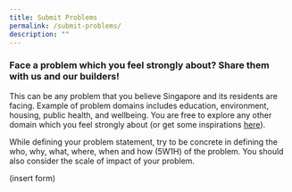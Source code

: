 ```yaml
---
title: Submit Problems
permalink: /submit-problems/
description: ""
---
```

### **Face a problem which you feel strongly about? Share them with us and our builders!**
This can be any problem that you believe Singapore and its residents are facing. Example of problem domains includes education, environment, housing, public health, and wellbeing. You are free to explore any other domain which you feel strongly about (or get some inspirations [here](https://newnaratif.com/the-23-most-important-issues-facing-singapore-in-2022/)).

While defining your problem statement, try to be concrete in defining the who, why, what, where, when and how (5W1H) of the problem. You should also consider the scale of impact of your problem.

(insert form)